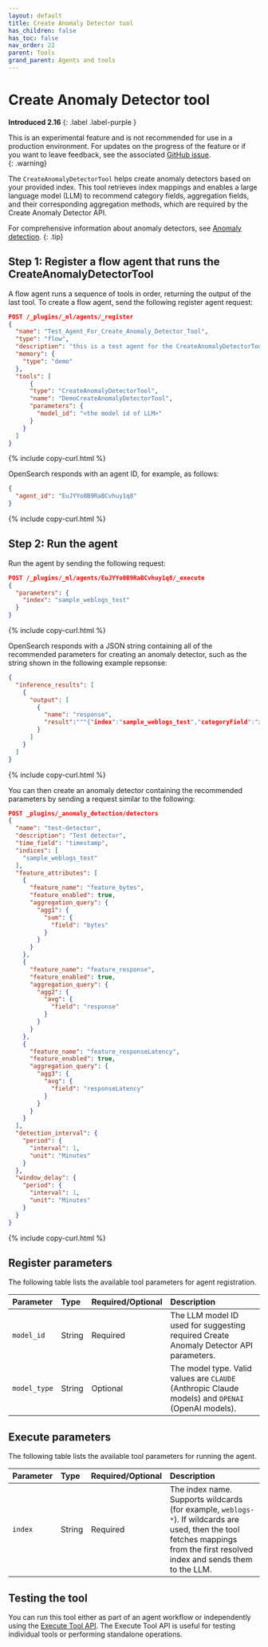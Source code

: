 ```yaml
---
layout: default
title: Create Anomaly Detector tool
has_children: false
has_toc: false
nav_order: 22
parent: Tools
grand_parent: Agents and tools
---
```


<!-- vale off -->
# Create Anomaly Detector tool
**Introduced 2.16**
{: .label .label-purple }
<!-- vale on -->

This is an experimental feature and is not recommended for use in a production environment. For updates on the progress of the feature or if you want to leave feedback, see the associated [GitHub issue](https://github.com/opensearch-project/skills/issues/337).    
{: .warning}

The `CreateAnomalyDetectorTool` helps create anomaly detectors based on your provided index. This tool retrieves index mappings and enables a large language model (LLM) to recommend category fields, aggregation fields, and their corresponding aggregation methods, which are required by the Create Anomaly Detector API. 

For comprehensive information about anomaly detectors, see [Anomaly detection]({{site.url}}{{site.baseurl}}/observing-your-data/ad/index/).
{: .tip}

## Step 1: Register a flow agent that runs the CreateAnomalyDetectorTool

A flow agent runs a sequence of tools in order, returning the output of the last tool. To create a flow agent, send the following register agent request:

```json
POST /_plugins/_ml/agents/_register
{
  "name": "Test_Agent_For_Create_Anomaly_Detector_Tool",
  "type": "flow",
  "description": "this is a test agent for the CreateAnomalyDetectorTool",
  "memory": {
    "type": "demo"
  },
  "tools": [
      {
      "type": "CreateAnomalyDetectorTool",
      "name": "DemoCreateAnomalyDetectorTool",
      "parameters": {
        "model_id": "<the model id of LLM>"
      }
    }
  ]
}
```
{% include copy-curl.html %} 

OpenSearch responds with an agent ID, for example, as follows:

```json
{
  "agent_id": "EuJYYo0B9RaBCvhuy1q8"
}
```
{% include copy-curl.html %} 

## Step 2: Run the agent

Run the agent by sending the following request:

```json
POST /_plugins/_ml/agents/EuJYYo0B9RaBCvhuy1q8/_execute
{
  "parameters": {
    "index": "sample_weblogs_test"
  }
}
```
{% include copy-curl.html %} 

OpenSearch responds with a JSON string containing all of the recommended parameters for creating an anomaly detector, such as the string shown in the following example repsonse:

```json
{
  "inference_results": [
    {
      "output": [
        {
          "name": "response",
          "result":"""{"index":"sample_weblogs_test","categoryField":"ip.keyword","aggregationField":"bytes,response,responseLatency","aggregationMethod":"sum,avg,avg","dateFields":"utc_time,timestamp"}"""
        }
      ]
    }
  ]
}
```
{% include copy-curl.html %} 

You can then create an anomaly detector containing the recommended parameters by sending a request similar to the following: 

```json
POST _plugins/_anomaly_detection/detectors
{
  "name": "test-detector",
  "description": "Test detector",
  "time_field": "timestamp",
  "indices": [
    "sample_weblogs_test"
  ],
  "feature_attributes": [
    {
      "feature_name": "feature_bytes",
      "feature_enabled": true,
      "aggregation_query": {
        "agg1": {
          "sum": {
            "field": "bytes"
          }
        }
      }
    },
    {
      "feature_name": "feature_response",
      "feature_enabled": true,
      "aggregation_query": {
        "agg2": {
          "avg": {
            "field": "response"
          }
        }
      }
    },
    {
      "feature_name": "feature_responseLatency",
      "feature_enabled": true,
      "aggregation_query": {
        "agg3": {
          "avg": {
            "field": "responseLatency"
          }
        }
      }
    }
  ],
  "detection_interval": {
    "period": {
      "interval": 1,
      "unit": "Minutes"
    }
  },
  "window_delay": {
    "period": {
      "interval": 1,
      "unit": "Minutes"
    }
  }
}
```
{% include copy-curl.html %} 

## Register parameters

The following table lists the available tool parameters for agent registration.

Parameter	| Type | Required/Optional | Description	
:--- | :--- | :--- | :---
`model_id` | String | Required | The LLM model ID used for suggesting required Create Anomaly Detector API parameters.
`model_type` | String | Optional | The model type. Valid values are `CLAUDE` (Anthropic Claude models) and `OPENAI` (OpenAI models). 

## Execute parameters

The following table lists the available tool parameters for running the agent.

Parameter	| Type | Required/Optional | Description	
:--- | :--- | :--- | :---
`index` | String | Required | The index name. Supports wildcards (for example, `weblogs-*`). If wildcards are used, then the tool fetches mappings from the first resolved index and sends them to the LLM. 

## Testing the tool

You can run this tool either as part of an agent workflow or independently using the [Execute Tool API]({{site.url}}{{site.baseurl}}/ml-commons-plugin/api/execute-tool/). The Execute Tool API is useful for testing individual tools or performing standalone operations.